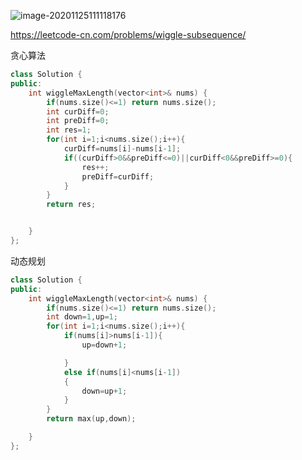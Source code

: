 ![image-20201125111118176](C:\Users\Nova002442\AppData\Roaming\Typora\typora-user-images\image-20201125111118176.png)

https://leetcode-cn.com/problems/wiggle-subsequence/

贪心算法

```c++
class Solution {
public:
    int wiggleMaxLength(vector<int>& nums) {
        if(nums.size()<=1) return nums.size();
        int curDiff=0;
        int preDiff=0;
        int res=1;
        for(int i=1;i<nums.size();i++){
            curDiff=nums[i]-nums[i-1];
            if((curDiff>0&&preDiff<=0)||curDiff<0&&preDiff>=0){
                res++;
                preDiff=curDiff;
            }
        }
        return res;


    }
};
```

动态规划

```c++
class Solution {
public:
    int wiggleMaxLength(vector<int>& nums) {
        if(nums.size()<=1) return nums.size();
        int down=1,up=1;
        for(int i=1;i<nums.size();i++){
            if(nums[i]>nums[i-1]){
                up=down+1;

            }
            else if(nums[i]<nums[i-1])
            {
                down=up+1;
            }
        }
        return max(up,down);

    }
};
```

